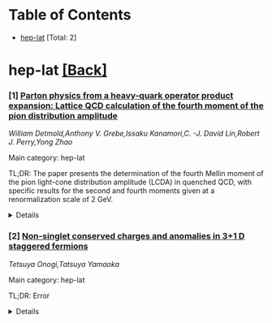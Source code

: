<div id=toc></div>

# Table of Contents

- [hep-lat](#hep-lat) [Total: 2]


<div id='hep-lat'></div>

# hep-lat [[Back]](#toc)

### [1] [Parton physics from a heavy-quark operator product expansion: Lattice QCD calculation of the fourth moment of the pion distribution amplitude](https://arxiv.org/abs/2509.04799)
*William Detmold,Anthony V. Grebe,Issaku Kanamori,C. -J. David Lin,Robert J. Perry,Yong Zhao*

Main category: hep-lat

TL;DR: The paper presents the determination of the fourth Mellin moment of the pion light-cone distribution amplitude (LCDA) in quenched QCD, with specific results for the second and fourth moments given at a renormalization scale of 2 GeV.


<details>
  <summary>Details</summary>
Motivation: To provide essential non-perturbative input for high-energy exclusive processes in quantum chromodynamics by determining the pion LCDA's continuum limit.

Method: The study uses quenched QCD with quark masses corresponding to a pion mass of 550 MeV, and calculates the fourth Mellin moment of the pion LCDA, reporting uncertainties from both statistical/systematic analysis and Wilson coefficients accuracy.

Result: The second and fourth Mellin moments are found to be $\langle\xi^2\rangle = 0.202(8)(9)$ and $\langle \xi^4 \rangle = 0.039(28)(11)$ respectively, with the first error being the combined statistical and systematic uncertainty and the second error from the next-to-leading order Wilson coefficients. The results are provided in the $\overline{\text{MS}}$ scheme at a renormalization scale of $\mu = 2$ GeV.

Conclusion: The determined Mellin moments of the pion LCDA contribute to the understanding of high-energy exclusive processes and provide a benchmark for future studies in lattice QCD.

Abstract: The pion light-cone distribution amplitude (LCDA) is an essential
non-perturbative input for a range of high-energy exclusive processes in
quantum chromodynamics. Building on our previous work, the continuum limit of
the fourth Mellin moment of the pion LCDA is determined in quenched QCD using
quark masses which correspond to a pion mass of $m_\pi = 550$ MeV. This
calculation finds $\langle\xi^2\rangle = 0.202(8)(9)$ and $\langle \xi^4
\rangle = 0.039(28)(11)$ where the first error indicates the combined
statistical and systematic uncertainty from the analysis and the second
indicates the uncertainty from working with Wilson coefficients computed to
next-to-leading order. These results are presented in the
$\overline{\text{MS}}$ scheme at a renormalization scale of $\mu = 2$ GeV.

</details>


### [2] [Non-singlet conserved charges and anomalies in 3+1 D staggered fermions](https://arxiv.org/abs/2509.04906)
*Tetsuya Onogi,Tatsuya Yamaoka*

Main category: hep-lat

TL;DR: Error


<details>
  <summary>Details</summary>
Motivation: Error

Method: Error

Result: Error

Conclusion: Error

Abstract: In this paper, we show that the 3+1 D staggered fermion Hamiltonian
possesses, in addition to the conserved charge $Q_0$ that generates the vector
$\mathrm{U}(1)_V$ transformation, conserved charges $Q_F$ that generate the
$\mathrm{SU}(2)_A$ transformations in the continuum limit, acting
simultaneously on left- and right-handed Weyl fermions in opposite directions.
Each conserved charge $Q_F$ can be regarded as the generator of a
$\mathrm{U}(1)_F$ subgroup of $\mathrm{SU}(2)_L \times \mathrm{SU}(2)_R \times
\mathrm{U}(1)_A$. One of these lattice charges satisfies the Onsager algebra.
On the lattice, the charges $Q_F$ do not commute with $Q_0$, and no symmetric
mass term exists that commutes with both $Q_0$ and $Q_F$. This signals the
presence of a mixed anomaly. Remarkably, however, in the continuum limit, a
symmetric mass term commuting with both $Q_0$ and $Q_F$ can be constructed. %
This implies that the non-trivial lattice anomaly becomes a trivial anomaly in
the continuum QFT. This means that the mixed anomaly that is nontrivial on the
lattice becomes trivial in the IR QFT obtained in the continuum limit, which is
consistent with the analysis of the Ward--Takahashi (WT) identity on the
lattice. Indeed, by evaluating this identity associated with the
$\mathrm{U}(1)_F$ transformation on the lattice, we confirm that
$\mathrm{U}(1)_F$ symmetry is exactly conserved.

</details>
